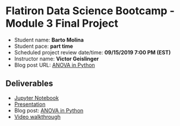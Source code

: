 # Flatiron Data Science Bootcamp - Module 3 Final Project

* Student name: **Barto Molina**
* Student pace: **part time**
* Scheduled project review date/time: **09/15/2019 7:00 PM (EST)**
* Instructor name: **Victor Geislinger**
* Blog post URL: [ANOVA in Python](https://medium.com/@bartomolina/d6d1fa447867)

## Deliverables

- [Jupyter Notebook](student.ipynb)
- [Presentation](presentation.pdf)
- Blog post: [ANOVA in Python](https://medium.com/@bartomolina/d6d1fa447867)
- [Video walkthrough](https://youtu.be/SrnMKzIRtGA)